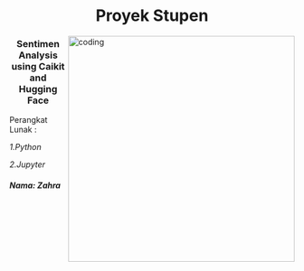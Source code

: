<h1 align="center">Proyek Stupen</h1>

<img align="right" alt="coding" width="400" src="https://media4.giphy.com/media/v1.Y2lkPTc5MGI3NjExdzRheW52cmttbDN1ODJ1YnBsN3I3aXdna24yMndlc2JxZW1vOTBwcCZlcD12MV9pbnRlcm5hbF9naWZfYnlfaWQmY3Q9Zw/UsB6ENSSo20modRzQr/giphy.gif"> 
<h3 align="center">Sentimen Analysis using Caikit and Hugging Face</h3>

Perangkat Lunak :

  *1.Python*

 *2.Jupyter*




<h5 align="left">Nama: Zahra</h5>

<p align="left">
</p>





